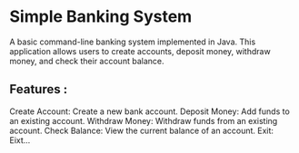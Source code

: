 # Simple Banking System

A basic command-line banking system implemented in Java. This application allows users to create accounts, deposit money, withdraw money, and check their account balance.

## Features : 

  Create Account: Create a new bank account.
  Deposit Money: Add funds to an existing account.
  Withdraw Money: Withdraw funds from an existing account.
  Check Balance: View the current balance of an account.
  Exit: Eixt...
